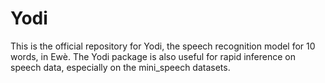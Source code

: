 # Yodi
This is the official repository for Yodi, the speech recognition model for 10 words, in Ewè.  The Yodi package is also useful for rapid inference on speech data, especially on the mini_speech datasets.


